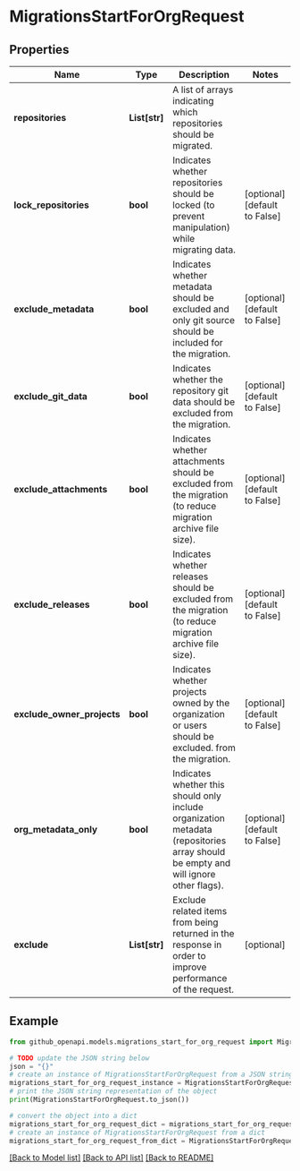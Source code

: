 # MigrationsStartForOrgRequest


## Properties

Name | Type | Description | Notes
------------ | ------------- | ------------- | -------------
**repositories** | **List[str]** | A list of arrays indicating which repositories should be migrated. | 
**lock_repositories** | **bool** | Indicates whether repositories should be locked (to prevent manipulation) while migrating data. | [optional] [default to False]
**exclude_metadata** | **bool** | Indicates whether metadata should be excluded and only git source should be included for the migration. | [optional] [default to False]
**exclude_git_data** | **bool** | Indicates whether the repository git data should be excluded from the migration. | [optional] [default to False]
**exclude_attachments** | **bool** | Indicates whether attachments should be excluded from the migration (to reduce migration archive file size). | [optional] [default to False]
**exclude_releases** | **bool** | Indicates whether releases should be excluded from the migration (to reduce migration archive file size). | [optional] [default to False]
**exclude_owner_projects** | **bool** | Indicates whether projects owned by the organization or users should be excluded. from the migration. | [optional] [default to False]
**org_metadata_only** | **bool** | Indicates whether this should only include organization metadata (repositories array should be empty and will ignore other flags). | [optional] [default to False]
**exclude** | **List[str]** | Exclude related items from being returned in the response in order to improve performance of the request. | [optional] 

## Example

```python
from github_openapi.models.migrations_start_for_org_request import MigrationsStartForOrgRequest

# TODO update the JSON string below
json = "{}"
# create an instance of MigrationsStartForOrgRequest from a JSON string
migrations_start_for_org_request_instance = MigrationsStartForOrgRequest.from_json(json)
# print the JSON string representation of the object
print(MigrationsStartForOrgRequest.to_json())

# convert the object into a dict
migrations_start_for_org_request_dict = migrations_start_for_org_request_instance.to_dict()
# create an instance of MigrationsStartForOrgRequest from a dict
migrations_start_for_org_request_from_dict = MigrationsStartForOrgRequest.from_dict(migrations_start_for_org_request_dict)
```
[[Back to Model list]](../README.md#documentation-for-models) [[Back to API list]](../README.md#documentation-for-api-endpoints) [[Back to README]](../README.md)


